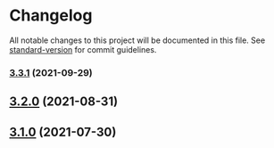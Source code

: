 # Changelog

All notable changes to this project will be documented in this file. See [standard-version](https://github.com/conventional-changelog/standard-version) for commit guidelines.

### [3.3.1](https://github.com/iusmob/AdKleinSDK/compare/v3.2.0...v3.3.1) (2021-09-29)

## [3.2.0](https://github.com/iusmob/AdKleinSDK/compare/v3.1.0...v3.2.0) (2021-08-31)

## [3.1.0](https://github.com/iusmob/AdKleinSDK/compare/v3.0.1...v3.1.0) (2021-07-30)
